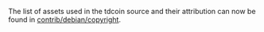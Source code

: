The list of assets used in the tdcoin source and their attribution can now be found in [contrib/debian/copyright](../contrib/debian/copyright).

